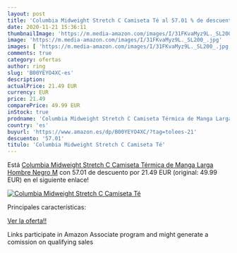 ```yaml
---
layout: post
title: 'Columbia Midweight Stretch C Camiseta Té al 57.01 % de descuento'
date: 2020-11-21 15:36:11
thumbnailImage: 'https://m.media-amazon.com/images/I/31FKvaMyz9L._SL200_.jpg'
image: 'https://m.media-amazon.com/images/I/31FKvaMyz9L._SL200_.jpg'
images: [ 'https://m.media-amazon.com/images/I/31FKvaMyz9L._SL200_.jpg' ]
comments: true
category: ofertas
author: ring
slug: 'B00YEYO4XC-es'
description:
actualPrice: 21.49 EUR
currency: EUR
price: 21.49
comparePrice: 49.99 EUR
inStock: true
prodname: 'Columbia Midweight Stretch C Camiseta Térmica de Manga Larga  Hombre  Negro  M'
country: 'es'
buyurl: 'https://www.amazon.es/dp/B00YEYO4XC/?tag=tolees-21'
descuento: '57.01'
titulo: 'Columbia Midweight Stretch C Camiseta Té'
---
```


Está [Columbia Midweight Stretch C Camiseta Térmica de Manga Larga  Hombre  Negro  M](https://www.amazon.es/dp/B00YEYO4XC/?tag=tolees-21) con 57.01 de descuento por 21.49 EUR (original: 49.99 EUR) en el siguiente enlace!

[![Columbia Midweight Stretch C Camiseta Té](https://m.media-amazon.com/images/I/31FKvaMyz9L._SL200_.jpg)](https://www.amazon.es/dp/B00YEYO4XC/?tag=tolees-21)

Principales características:


[Ver la oferta!!](https://www.amazon.es/dp/B00YEYO4XC/?tag=tolees-21)

Links participate in Amazon Associate program and might generate a comission on qualifying sales


